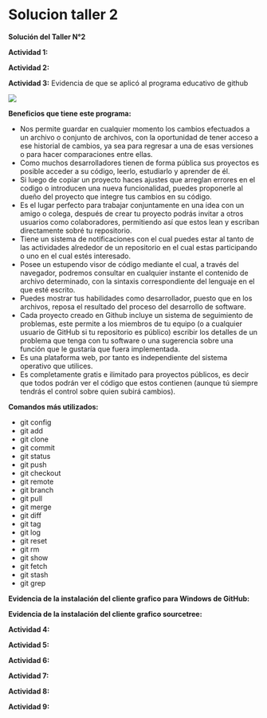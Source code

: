 # Solucion taller 2
  <b>Solución del Taller N°2</b>
<p>
  <b>Actividad 1:</b>
</p>
<p>
  <b/>Actividad 2:</b>
</p>
<p>
  <b>Actividad 3:</b> Evidencia de que se aplicó al programa educativo de github
</p>
<p>
  <img src="C:\Users\W\Documents\GitHub\Solucion-taller-2"/>
</p>
<p>
  <b>Beneficios que tiene este programa:</b>
</p>
<ul>
  <li>Nos permite guardar en cualquier momento los cambios efectuados a un archivo o conjunto de archivos, con la oportunidad de tener         acceso a ese historial de cambios, ya sea para regresar a una de esas versiones o para hacer comparaciones entre ellas.
<li>Como muchos desarrolladores tienen de forma pública sus proyectos es posible acceder a su código, leerlo, estudiarlo y aprender de él.
<li>Si luego de copiar un proyecto haces ajustes que arreglan errores en el codigo o introducen una nueva funcionalidad, puedes proponerle al dueño del proyecto que integre tus cambios en su código.
<li>Es el lugar perfecto para trabajar conjuntamente en una idea con un amigo o colega, después de crear tu proyecto podrás invitar a otros usuarios como colaboradores, permitiendo así que estos lean y escriban directamente sobré tu repositorio.
<li>Tiene un sistema de notificaciones con el cual puedes estar al tanto de las actividades alrededor de un repositorio en el cual estas participando o uno en el cual estés interesado.
<li>Posee un estupendo visor de código mediante el cual, a través del navegador, podremos consultar en cualquier instante el contenido de archivo determinado, con la sintaxis correspondiente del lenguaje en el que esté escrito.
<li>Puedes mostrar tus habilidades como desarrollador, puesto que en los archivos, reposa el resultado del proceso del desarrollo de software. 
<li>Cada proyecto creado en Github incluye un sistema de seguimiento de problemas, este permite a los miembros de tu equipo (o a cualquier usuario de GitHub si tu repositorio es público) escribir los detalles de un problema que tenga con tu software o una sugerencia sobre una función que le gustaría que fuera implementada.
<li>Es una plataforma web, por tanto es independiente del sistema operativo que utilices.
<li>Es completamente gratis e ilimitado para proyectos públicos, es decir que todos podrán ver el código que estos contienen (aunque tú siempre tendrás el control sobre quien subirá cambios).
</ul>
<p>
  <b>Comandos más utilizados:</b>
</p>
<ul>
   <li>git config
   <li>git add
   <li>git clone
   <li>git commit
   <li>git status
   <li>git push
   <li>git checkout
   <li>git remote
   <li>git branch
   <li>git pull
   <li>git merge
   <li>git diff
   <li>git tag
   <li>git log
   <li>git reset
   <li>git rm
   <li>git show
   <li>git fetch
   <li>git stash
   <li>git grep
</ul>
<p>
  <b>Evidencia de la instalación del cliente grafico para Windows de GitHub:</b>
</p>
<p>
  <b>Evidencia de la instalación del cliente grafico sourcetree:</b>
</p>
<p>
  <b>Actividad 4:</b>
</p>
<p>
  <b>Actividad 5:</b>
</p>
<p>
  <b>Actividad 6:</b>
</p>
<p>
  <b>Actividad 7:</b>
</p>
<p>
  <b>Actividad 8:</b>
</p>
<p>
  <b>Actividad 9:</b>
</p>

